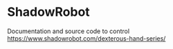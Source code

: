 # ShadowRobot
Documentation and source code to control https://www.shadowrobot.com/dexterous-hand-series/
